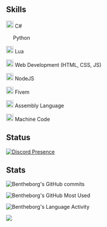 ## Skills
<img width="20" src="https://cdn.icon-icons.com/icons2/2415/PNG/512/csharp_plain_logo_icon_146577.png" /> C#

<img width="15" src="https://external-content.duckduckgo.com/iu/?u=https%3A%2F%2Flogos-download.com%2Fwp-content%2Fuploads%2F2016%2F10%2FPython_logo_icon.png&f=1&nofb=1" /> Python

<img width="20" src="https://upload.wikimedia.org/wikipedia/commons/c/cf/Lua-Logo.svg" /> Lua

<img width="20" src="https://cdn.icon-icons.com/icons2/2415/PNG/512/html_original_wordmark_logo_icon_146478.png" /> Web Development (HTML, CSS, JS)

<img width="20" src="https://upload.wikimedia.org/wikipedia/commons/thumb/d/d9/Node.js_logo.svg/1280px-Node.js_logo.svg.png" /> NodeJS

<img width="20" src="https://img.icons8.com/color/512/fivem.png" /> Fivem

<img width="20" src="https://github.com/Bentheborg/Bentheborg/assets/90636511/dc8ac32d-30c4-4804-a4d1-03b77c43c222" /> Assembly Language

<img width="20" src="https://github.com/Bentheborg/Bentheborg/assets/90636511/a41d9660-0c04-4c09-b8a7-e1ad2b0e0303" /> Machine Code

## Status
[![Discord Presence](https://lanyard-profile-readme.vercel.app/api/422444198835257363?theme=transparent&bg=0d1117&animated=true&idleMessage=divent%20devin&borderRadius=15px&hideDiscrim=false)](https://discord.com/users/422444198835257363)

## Stats

![Bentheborg's GitHub commits](https://github-readme-streak-stats.herokuapp.com/?user=bentheborg&theme=transparent&hide_border=true)

![Bentheborg's GitHub Most Used](https://github-readme-stats-bentheborgs-projects.vercel.app/api/top-langs/?username=Bentheborg&layout=compact&theme=transparent&hide_border=true&size_weight=0.5&count_weight=0.5&langs_count=12)

![Bentheborg's Language Activity](https://github-readme-stats.vercel.app/api/wakatime?username=Bentheborg&theme=transparent&v=2&hide_border=true&custom_title=Language%20Time:&hide=other)

![](https://komarev.com/ghpvc/?username=Bentheborg&color=blue)
